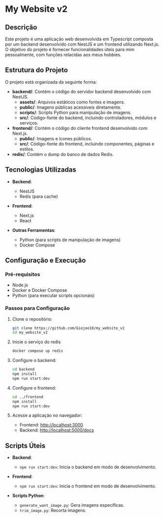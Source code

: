 # My Website v2

## Descrição
Este projeto é uma aplicação web desenvolvida em Typescript composta por um backend desenvolvido com NestJS e um frontend utilizando Next.js. O objetivo do projeto é fornecer funcionalidades úteis para mim pessoalmente, com funções relacidas aos meus hobbies.

## Estrutura do Projeto

O projeto está organizada da seguinte forma:

- **backend/**: Contém o código do servidor backend desenvolvido com NestJS.
  - **assets/**: Arquivos estáticos como fontes e imagens.
  - **public/**: Imagens públicas acessíveis diretamente.
  - **scripts/**: Scripts Python para manipulação de imagens.
  - **src/**: Código-fonte do backend, incluindo controladores, módulos e serviços.
- **frontend/**: Contém o código do cliente frontend desenvolvido com Next.js.
  - **public/**: Imagens e ícones públicos.
  - **src/**: Código-fonte do frontend, incluindo componentes, páginas e estilos.
- **redis/**: Contém o dump do banco de dados Redis.

## Tecnologias Utilizadas

- **Backend**:
  - NestJS
  - Redis (para cache)

- **Frontend**:
  - Next.js
  - React

- **Outras Ferramentas**:
  - Python (para scripts de manipulação de imagens)
  - Docker Compose

## Configuração e Execução

### Pré-requisitos

- Node.js
- Docker e Docker Compose
- Python (para executar scripts opcionais)

### Passos para Configuração

1. Clone o repositório:
   ```bash
   git clone https://github.com/Giojoe10/my_website_v2
   cd my_website_v2
   ```

2. Inicie o serviço do redis
    ```bash
    docker compose up redis
    ```

3. Configure o backend:
   ```bash
   cd backend
   npm install
   npm run start:dev
   ```

4. Configure o frontend:
   ```bash
   cd ../frontend
   npm install
   npm run start:dev
   ```

5. Acesse a aplicação no navegador:
   - Frontend: [http://localhost:3000](http://localhost:3000)
   - Backend: [http://localhost:5000/docs](http://localhost:5000/docs)

## Scripts Úteis

- **Backend**:
  - `npm run start:dev`: Inicia o backend em modo de desenvolvimento.

- **Frontend**:
  - `npm run start:dev`: Inicia o frontend em modo de desenvolvimento.

- **Scripts Python**:
  - `generate_want_image.py`: Gera imagens específicas.
  - `trim_image.py`: Recorta imagens.
